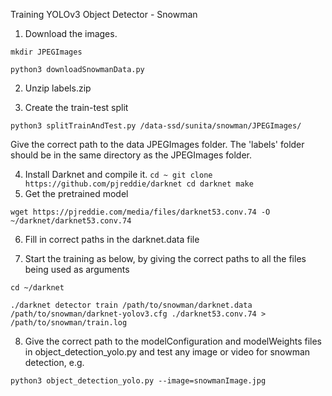 Training YOLOv3 Object Detector - Snowman

1. Download the images.

`mkdir JPEGImages`

`python3 downloadSnowmanData.py`

2. Unzip labels.zip

3. Create the train-test split

`python3 splitTrainAndTest.py /data-ssd/sunita/snowman/JPEGImages/`

Give the correct path to the data JPEGImages folder. The 'labels' folder should be in the same directory as the JPEGImages folder.

4. Install Darknet and compile it.
`
cd ~
git clone https://github.com/pjreddie/darknet
cd darknet
make
`
5. Get the pretrained model

`wget https://pjreddie.com/media/files/darknet53.conv.74 -O ~/darknet/darknet53.conv.74`

6. Fill in correct paths in the darknet.data file

7. Start the training as below, by giving the correct paths to all the files being used as arguments

`cd ~/darknet`

`./darknet detector train /path/to/snowman/darknet.data  /path/to/snowman/darknet-yolov3.cfg ./darknet53.conv.74 > /path/to/snowman/train.log`

8. Give the correct path to the modelConfiguration and modelWeights files in object_detection_yolo.py and test any image or video for snowman detection, e.g.

`python3 object_detection_yolo.py --image=snowmanImage.jpg`

